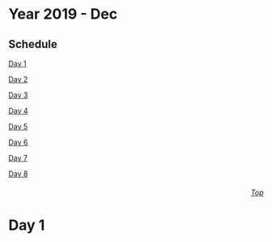 Year 2019 - Dec
=============================
## Schedule
[Day 1](#Day-1)

[Day 2](#Day2)

[Day 3](#Day3)

[Day 4](#Day4)

[Day 5](#Day5)

[Day 6](#Day6)

[Day 7](#Day7)

[Day 8](#Day8)

###### <p dir='rtl' align='right'>[Top](#Table-of-contents)</p>
# Day 1

